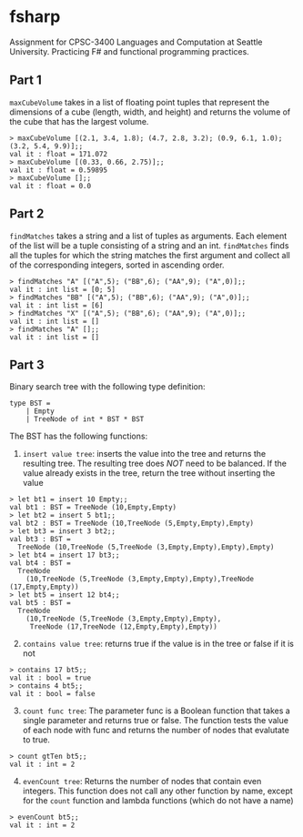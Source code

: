 # fsharp
Assignment for CPSC-3400 Languages and Computation at Seattle University.
Practicing F# and functional programming practices.

## Part 1
<code>maxCubeVolume</code> takes in a list of floating point tuples that represent the dimensions of a cube (length, width, and height) and returns the volume of the cube that has the largest volume.
```
> maxCubeVolume [(2.1, 3.4, 1.8); (4.7, 2.8, 3.2); (0.9, 6.1, 1.0); (3.2, 5.4, 9.9)];;
val it : float = 171.072
> maxCubeVolume [(0.33, 0.66, 2.75)];;
val it : float = 0.59895
> maxCubeVolume [];;
val it : float = 0.0
```
## Part 2
<code>findMatches</code> takes a string and a list of tuples as arguments. Each element of the list will be a tuple consisting of a string and an int. <code>findMatches</code> finds all the tuples for which the string matches the first argument and collect all of the corresponding integers, sorted in ascending order.
```
> findMatches "A" [("A",5); ("BB",6); ("AA",9); ("A",0)];;
val it : int list = [0; 5]
> findMatches "BB" [("A",5); ("BB",6); ("AA",9); ("A",0)];;
val it : int list = [6]
> findMatches "X" [("A",5); ("BB",6); ("AA",9); ("A",0)];;
val it : int list = []
> findMatches "A" [];;
val it : int list = []
```
## Part 3
Binary search tree with the following type definition:
```
type BST =
    | Empty
    | TreeNode of int * BST * BST
```
The BST has the following functions:
1. <code>insert value tree</code>: inserts the value into the tree and returns the resulting tree. The resulting tree does *NOT* need to be balanced. If the value already exists in the tree, return the tree without inserting the value
```
> let bt1 = insert 10 Empty;;
val bt1 : BST = TreeNode (10,Empty,Empty)
> let bt2 = insert 5 bt1;;
val bt2 : BST = TreeNode (10,TreeNode (5,Empty,Empty),Empty)
> let bt3 = insert 3 bt2;;
val bt3 : BST =
  TreeNode (10,TreeNode (5,TreeNode (3,Empty,Empty),Empty),Empty)
> let bt4 = insert 17 bt3;;
val bt4 : BST =
  TreeNode
    (10,TreeNode (5,TreeNode (3,Empty,Empty),Empty),TreeNode (17,Empty,Empty))
> let bt5 = insert 12 bt4;;
val bt5 : BST =
  TreeNode
    (10,TreeNode (5,TreeNode (3,Empty,Empty),Empty),
     TreeNode (17,TreeNode (12,Empty,Empty),Empty))
```
2. <code>contains value tree</code>: returns true if the value is in the tree or false if it is not
```
> contains 17 bt5;;
val it : bool = true
> contains 4 bt5;;
val it : bool = false
```
3. <code>count func tree</code>: The parameter func is a Boolean function that takes a single parameter and returns true or false. The function tests the value of each node with func and returns the number of nodes that evalutate to true.
```
> count gtTen bt5;;
val it : int = 2
```
4. <code>evenCount tree</code>: Returns the number of nodes that contain even integers. This function does not call any other function by name, except for the <code>count</code> function and lambda functions (which do not have a name)
```
> evenCount bt5;;
val it : int = 2
```
   
